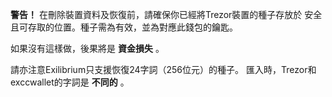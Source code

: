 **警告！** 在刪除裝置資料及恢復前，請確保你已經將Trezor裝置的種子存放於
安全且可存取的位置。種子需為有效，並為對應此錢包的鑰匙。

如果沒有這樣做，後果將是 **資金損失** 。

請亦注意Exilibrium只支援恢復24字詞（256位元）的種子。
匯入時，Trezor和exccwallet的字詞是 **不同的** 。
